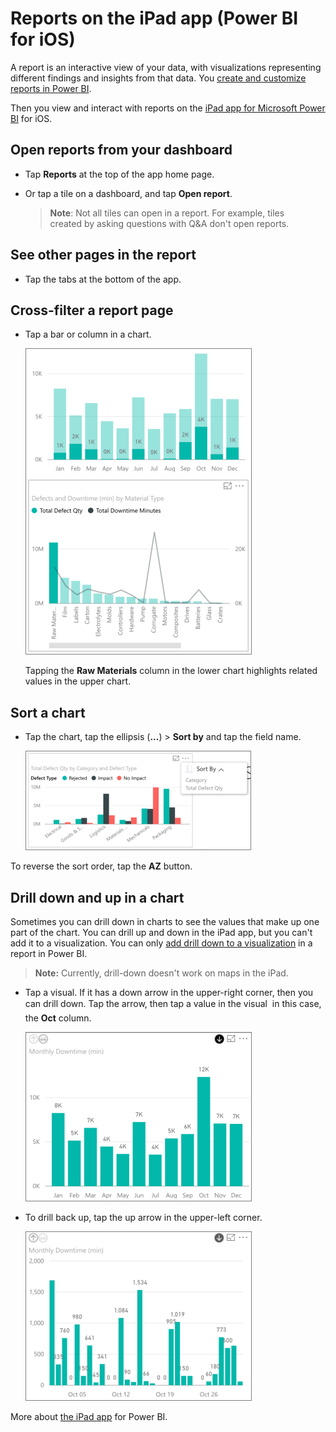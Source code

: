 <properties 
   pageTitle="Reports on the iPad app"
   description="Reports on the iPad app (Power BI for iOS)"
   services="powerbi" 
   documentationCenter="" 
   authors="maggiesMSFT" 
   manager="mblythe" 
   editor=""
   tags=""
   qualityFocus="no"
   qualityDate=""/>
 
<tags
   ms.service="powerbi"
   ms.devlang="NA"
   ms.topic="article"
   ms.tgt_pltfrm="NA"
   ms.workload="powerbi"
   ms.date="02/23/2016"
   ms.author="maggies"/>
# Reports on the iPad app (Power BI for iOS)


A report is an interactive view of your data, with visualizations representing different findings and insights from that data. You [create and customize reports in Power BI](powerbi-service-reports.md).

Then you view and interact with reports on the [iPad app for Microsoft Power BI](http://go.microsoft.com/fwlink/?LinkId=522062) for iOS.

## Open reports from your dashboard

-   Tap **Reports** at the top of the app home page.

-   Or tap a tile on a dashboard, and tap **Open report**.

    >**Note**: Not all tiles can open in a report. For example, tiles created by asking questions with Q&A don't open reports.

## See other pages in the report

-   Tap the tabs at the bottom of the app.

## Cross-filter a report page

-   Tap a bar or column in a chart.

    ![](media/powerbi-mobile-reports-on-the-ipad-app/PBI_iPad_Xflter.png)

    Tapping the **Raw Materials** column in the lower chart highlights related values in the upper chart.

## Sort a chart

-  Tap the chart, tap the ellipsis (**...**) > **Sort by** and tap the field name.

    ![](media/powerbi-mobile-reports-on-the-ipad-app/PBI_iPad_Rpt_SortBy.png)

To reverse the sort order, tap the **AZ** button.

## Drill down and up in a chart

Sometimes you can drill down in charts to see the values that make up one part of the chart. You can drill up and down in the iPad app, but you can't add it to a visualization. You can only [add drill down to a visualization](powerbi-service-drill-down-in-a-visualization.md) in a report in Power BI. 

>**Note:** Currently, drill-down doesn't work on maps in the iPad.

-   Tap a visual. If it has a down arrow in the upper-right corner, then you can drill down. Tap the arrow, then tap a value in the visual &#151; in this case, the **Oct** column.

    ![](media/powerbi-mobile-reports-on-the-ipad-app/PBI_iPad_DrillDownNew.png)

-   To drill back up, tap the up arrow in the upper-left corner.

    ![](media/powerbi-mobile-reports-on-the-ipad-app/PBI_iPad_DrillUpNew.png)

More about [the iPad app](powerbi-mobile-iphone-app-get-started.md) for Power BI.


